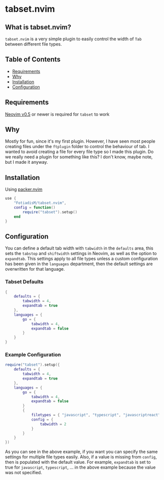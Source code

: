 # tabset.nvim

## What is tabset.nvim?

`tabset.nvim` is a very simple plugin to easily control the width of `Tab` between different file types.

## Table of Contents

- [Requirements](#requirements)
- [Why](#why)
- [Installation](#installation)
- [Configuration](#configuration)

## Requirements

[Neovim v0.5](https://github.com/neovim/neovim/releases/tag/v0.5.0) or newer is required for `tabset` to work

## Why

Mostly for fun, since it's my first plugin. However, I have seen most people creating files under the `ftplugin` folder to control the behaviour of tab. I wanted to avoid creating a file for every file type so I made this plugin. Do we really need a plugin for something like this? I don't know, maybe note, but I made it anyway.

## Installation

Using [packer.nvim](https://github.com/wbthomason/packer.nvim)

```lua
use {
    "FotiadisM/tabset.nvim",
    config = function()
        require("tabset").setup()
    end
}
```

## Configuration

You can define a default tab width with `tabwidth` in the `defaults` area, this sets the `tabstop` and `shiftwidth` settings in Neovim, as well as the option to `expandtab`. This settings apply to all file types unless a custom configuration has been given in the `languages` department, then the default settings are overwritten for that language.

### Tabset Defaults

```lua
{
    defaults = {
        tabwidth = 4,
        expandtab = true
    },
    languages = {
        go = {
            tabwidth = 4,
            expandtab = false
        }
    }
}
```

### Example Configuration

```lua
require("tabset").setup({
    defaults = {
        tabwidth = 4,
        expandtab = true
    },
    languages = {
        go = {
            tabwidth = 4,
            expandtab = false
        }
        {
            filetypes = { "javascript", "typescript", "javascriptreact", "typescriptreact", "json", "yaml" },
            config = {
                tabwidth = 2
            }
        }
    }
})
```

As you can see in the above example, if you want you can specify the same settings for multiple file types easily. Also, if a value is missing from `config`, then is populated with the default value. For example, `expandtab` is set to true for `javascript`, `typescript`, ... in the above example because the value was not specified.

